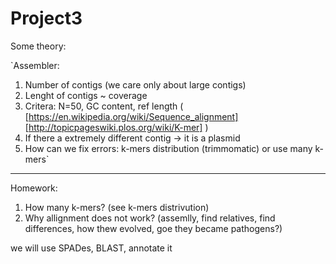 # Project3

Some theory:

`Assembler:
1. Number of contigs (we care only about large contigs)
2. Lenght of contigs ~ coverage
3. Critera: N=50, GC content, ref length ( [https://en.wikipedia.org/wiki/Sequence_alignment] [http://topicpageswiki.plos.org/wiki/K-mer] )
4. If there a extremely different contig -> it is a plasmid
5. How can we fix errors: k-mers distribution (trimmomatic) or use many k-mers`

 -----------------------------------------------------------------
 Homework:
 1. How many k-mers? (see k-mers distrivution) 
 2. Why allignment does not work? (assemlly, find relatives, find differences, how thew evolved, goe they became pathogens?)

we will use SPADes, BLAST, annotate it
 
